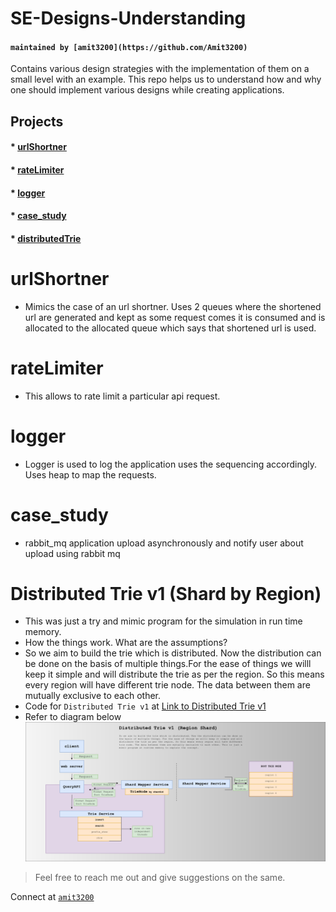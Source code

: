 # SE-Designs-Understanding
#### ```maintained by [amit3200](https://github.com/Amit3200)```
Contains various design strategies with the implementation of them on a small level with an example. This repo helps us to understand how and why one should implement various designs while creating applications.

## Projects
 #### * [urlShortner](https://github.com/Amit3200/SE-Designs-Understanding/tree/master/python/examples/urlShortner/v1)
 #### * [rateLimiter](https://github.com/Amit3200/SE-Designs-Understanding/tree/master/python/examples/rateLimiter/v1)
 #### * [logger](https://github.com/Amit3200/SE-Designs-Understanding/tree/master/python/examples/logger/v1)
 #### * [case_study](https://github.com/Amit3200/SE-Designs-Understanding/tree/master/python/examples/case_study/study1)
 #### * [distributedTrie](https://github.com/Amit3200/SE-Designs-Understanding/tree/master/python/examples/distributedTrie/v1)


# urlShortner
 * Mimics the case of an url shortner. Uses 2 queues where the shortened url are generated and kept as some request comes it is consumed and is allocated  to the allocated queue which says that shortened url is used.

# rateLimiter
 * This allows to rate limit a particular api request.

# logger
 * Logger is used to log the application uses the sequencing accordingly. Uses heap to map the requests.

# case_study
 * rabbit_mq application upload asynchronously and notify user about upload using rabbit mq

# Distributed Trie v1 (Shard by Region)
 * This was just a try and mimic program for the simulation in run time memory.
 * How the things work. What are the assumptions?
 * So we aim to build the trie which is distributed. Now the distribution can be done on the basis of multiple things.For the ease of things we willl keep it simple and will distribute the trie as per the region. So this means every region will have different trie node. The data between them are mutually exclusive to each other.
 * Code for `Distributed Trie v1` at [Link to Distributed Trie v1](https://github.com/Amit3200/SE-Designs-Understanding/blob/master/python/examples/distributedTrie/v1/distributedTrieV1.png)
 * Refer to diagram below
![Alt text](python/examples/distributedTrie/v1/distributedTrieV1.png?raw=true "Distributed Trie v1")


> Feel free to reach me out and give suggestions on the same.


Connect at [`amit3200`](https://github.com/Amit3200)
